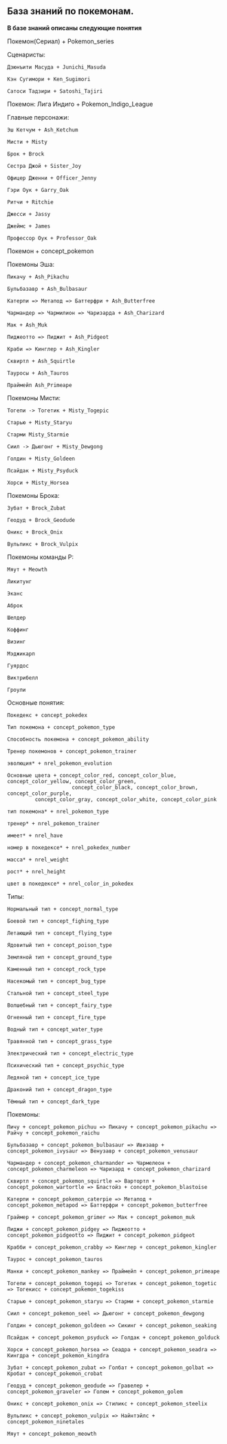 База знаний по покемонам.
--------------
**В базе знаний описаны следующие понятия**

Покемон(Сериал) + Pokemon_series

Сценаристы:

	Дзюнъити Масуда + Junichi_Masuda

	Кэн Сугимори + Ken_Sugimori

	Сатоси Тадзири + Satoshi_Tajiri

Покемон: Лига Индиго + Pokemon_Indigo_League

Главные персонажи:
	
	Эш Кетчум + Ash_Ketchum
	
	Мисти + Misty

	Брок + Brock
	
	Сестра Джой + Sister_Joy
	
	Офицер Дженни + Officer_Jenny
	
	Гэри Оук + Garry_Oak
	
	Ритчи + Ritchie
	
	Джесси + Jassy
	
	Джеймс + James
	
	Профессор Оук + Professor_Oak	
 
Покемон + concept_pokemon

Покемоны Эша:

	Пикачу + Ash_Pikachu

	Бульбазавр + Ash_Bulbasaur

	Катерпи => Метапод => Баттерфри + Ash_Butterfree

	Чармандер => Чармилион => Чаризардa + Ash_Charizard

	Мак + Ash_Muk

	Пиджеотто => Пиджит + Ash_Pidgeot

	Краби => Кинглер + Ash_Kingler

	Сквиртл + Ash_Squirtle

	Тауросы + Ash_Tauros

	Праймейп Ash_Primeape

Покемоны Мисти:

	Тогепи -> Тогетик + Misty_Togepic

	Старью + Misty_Staryu

	Старми Misty_Starmie

	Сиил -> Дьюгонг + Misty_Dewgong

	Голдин + Misty_Goldeen

	Псайдак + Misty_Psyduck

	Хорси + Misty_Horsea

Покемоны Брока:

	Зубат + Brock_Zubat

	Геодуд + Brock_Geodude

	Оникс + Brock_Onix

	Вульпикс + Brock_Vulpix

Покемоны команды Р:

	Мяут + Meowth

	Ликитунг

	Эканс

	Аброк

	Шелдер

	Коффинг

	Визинг

	Мэджикарп

	Гуярдос

	Виктрибелл

	Гроули

Основные понятия:

	Покедекс + concept_pokedex

	Тип покемона + concept_pokemon_type

	Способность покемона + concept_pokemon_ability

	Тренер покемонов + concept_pokemon_trainer

	эволюция* + nrel_pokemon_evolution

	Основные цвета + concept_color_red, concept_color_blue, concept_color_yellow, concept_color_green,
                         concept_color_black, concept_color_brown, concept_color_purple, 
			 concept_color_gray, concept_color_white, concept_color_pink
	
	тип покемона* + nrel_pokemon_type

	тренер* + nrel_pokemon_trainer	
	
	имеет* + nrel_have

	номер в покедексе* + nrel_pokedex_number

	масса* + nrel_weight

	рост* + nrel_height

	цвет в покедексе* + nrel_color_in_pokedex
Типы:

	Нормальный тип + concept_normal_type

	Боевой тип + concept_fighing_type

	Летающий тип + concept_flying_type

	Ядовитый тип + concept_poison_type

	Земляной тип + concept_ground_type

	Каменный тип + concept_rock_type

	Насекомый тип + concept_bug_type

	Стальной тип + concept_steel_type

	Волшебный тип + concept_fairy_type

	Огненный тип + concept_fire_type

	Водный тип + concept_water_type

	Травянной тип + concept_grass_type

	Электрический тип + concept_electric_type

	Психический тип + concept_psychic_type
		
	Ледяной тип + concept_ice_type

	Драконий тип + concept_dragon_type
	
	Тёмный тип + concept_dark_type

Покемоны: 

	Пичу + concept_pokemon_pichuu => Пикачу + concept_pokemon_pikachu => Райчу + concept_pokemon_raichu

	Бульбазавр + concept_pokemon_bulbasaur => Ивизавр + concept_pokemon_ivysaur => Венузавр + concept_pokemon_venusaur

	Чармандер + concept_pokemon_charmander => Чармелеон + concept_pokemon_charmeleon => Чаризард + concept_pokemon_charizard

	Сквиртл + concept_pokemon_squirtle => Вартортл + concept_pokemon_wartortle => Бластойз + concept_pokemon_blastoise

	Катерпи + concept_pokemon_caterpie => Метапод + concept_pokemon_metapod => Баттерфри + concept_pokemon_butterfree
	
	Граймер + concept_pokemon_grimer => Мак + concept_pokemon_muk

	Пиджи + concept_pokemon_pidgey => Пиджеотто + concept_pokemon_pidgeotto => Пиджит + concept_pokemon_pidgeot

	Крабби + concept_pokemon_crabby => Кинглер + concept_pokemon_kingler

	Таурос + concept_pokemon_tauros

	Манки + concept_pokemon_mankey => Праймейп + concept_pokemon_primeape

	Тогепи + concept_pokemon_togepi => Тогетик + concept_pokemon_togetic => Тогекисс + concept_pokemon_togekiss

	Старью + concept_pokemon_staryu => Старми + concept_pokemon_starmie
	
	Сиил + concept_pokemon_seel => Дьюгонг + concept_pokemon_dewgong
	
	Голдин + concept_pokemon_goldeen => Сикинг + concept_pokemon_seaking

	Псайдак + concept_pokemon_psyduck => Голдак + concept_pokemon_golduck

	Хорси + concept_pokemon_horsea => Сеадра + concept_pokemon_seadra => Кингдра + concept_pokemon_kingdra

	Зубат + concept_pokemon_zubat => Голбат + concept_pokemon_golbat => Кробат + concept_pokemon_crobat

	Геодуд + concept_pokemon_geodude => Гравелер + concept_pokemon_graveler => Голем + concept_pokemon_golem

	Оникс + concept_pokemon_onix => Стиликс + concept_pokemon_steelix
	
	Вульпикс + concept_pokemon_vulpix => Найнтэйлс + concept_pokemon_ninetales
	
	Мяут + concept_pokemon_meowth
